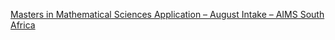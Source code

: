 [Masters in Mathematical Sciences Application – August Intake – AIMS South Africa](https://qi.tc/qi/116867)